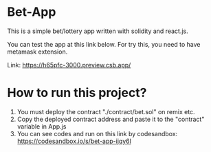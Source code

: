 # Bet-App

This is a simple bet/lottery app written with solidity and react.js.

You can test the app at this link below. For try this, you need to have metamask extension.

Link: https://h65pfc-3000.preview.csb.app/

# How to run this project?
1) You must deploy the contract "./contract/bet.sol" on remix etc. 
2) Copy the deployed contract address and paste it to the "contract" variable in App.js
3) You can see codes and run on this link by codesandbox: https://codesandbox.io/s/bet-app-ijqy6l
